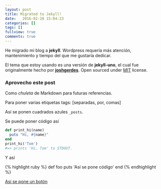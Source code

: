 ```yaml
---
layout: post
title: Migrated to Jekyll!
date:   2016-02-28 15:04:23
categories: []
tags: []
fullview: true
comments: true
---
```


He migrado mi blog a **jekyll**.
Wordpress requería más atención, mantenimiento y tiempo del que me gustaría dedicar.

El tema que estoy usando es una versión de **jekyll-uno**, el cual fue originalmente hecho por **[joshgerdes](https://github.com/joshgerdes)**. Open sourced under [MIT](http://opensource.org/licenses/MIT) license.

### Aprovecho este post

Como *chuleta* de Markdown para futuras referencias.

Para poner varias etiquetas tags: [separadas, por, comas]

Así se ponen cuadrados azules `_posts`.

Se puede poner código así

``` ruby
def print_hi(name)
  puts "Hi, #{name}"
end
print_hi('Tom')
#=> prints 'Hi, Tom' to STDOUT.
```
Y así

{% highlight ruby %}
def foo
  puts 'Así se pone código'
end
{% endhighlight %}

<a class="btn btn-secondary" href="que_no_va_a_ningun_lado">Así se pone un botón</a>

